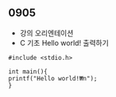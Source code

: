 ## 0905

- 강의 오리엔테이션
- C 기초
Hello world! 출력하기

```
#include <stdio.h>

int main(){
printf("Hello world!₩n");
}
```
